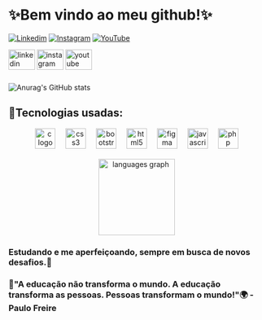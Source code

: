 
# ✨Bem vindo ao meu github!✨
[![Linkedim](https://img.shields.io/badge/LinkedIn-0077B5?style=for-the-badge&logo=linkedin&logoColor=white)](https://www.linkedin.com/in/gabriel-alves-dos-reis-83aa6634b/)
[![Instagram](https://img.shields.io/badge/Instagram-E4405F?style=for-the-badge&logo=instagram&logoColor=white)](https://www.instagram.com/gabriel.alvesdrs)
[![YouTube](https://img.shields.io/badge/YouTube-FF0000?style=for-the-badge&logo=youtube&logoColor=white)](https://www.youtube.com/channel/UC1Jz0ZeVshlZOn4yyr0HDcA)

<div align="left">
  <a href="https://www.linkedin.com/in/gabriel-alves-dos-reis-83aa6634b/"><img src="https://raw.githubusercontent.com/maurodesouza/profile-readme-generator/master/src/assets/icons/social/linkedin/default.svg" width="52" height="40" alt="linkedin logo"  /><a/>
  <a href="https://www.instagram.com/gabriel.alvesdrs"><img src="https://raw.githubusercontent.com/maurodesouza/profile-readme-generator/master/src/assets/icons/social/instagram/default.svg" width="52" height="40" alt="instagram logo"  /><a/>
  <a href="https://www.youtube.com/channel/UC1Jz0ZeVshlZOn4yyr0HDcA"><img src="https://raw.githubusercontent.com/maurodesouza/profile-readme-generator/master/src/assets/icons/social/youtube/default.svg" width="52" height="40" alt="youtube logo"  /><a/>
</div>

###

![Anurag's GitHub stats](https://github-readme-stats.vercel.app/api?username=pr-gabriel&show_icons=true&theme=tokyonight)

## 🤖Tecnologias usadas:

<div align="center">
  <img src="https://cdn.jsdelivr.net/gh/devicons/devicon/icons/c/c-original.svg" height="40" alt="c logo"  />
  <img width="12" />
  <img src="https://cdn.jsdelivr.net/gh/devicons/devicon/icons/css3/css3-original.svg" height="40" alt="css3 logo"  />
  <img width="12" />
  <img src="https://cdn.jsdelivr.net/gh/devicons/devicon/icons/bootstrap/bootstrap-original.svg" height="40" alt="bootstrap logo"  />
  <img width="12" />
  <img src="https://cdn.jsdelivr.net/gh/devicons/devicon/icons/html5/html5-original.svg" height="40" alt="html5 logo"  />
  <img width="12" />
  <img src="https://cdn.jsdelivr.net/gh/devicons/devicon/icons/figma/figma-original.svg" height="40" alt="figma logo"  />
  <img width="12" />
  <img src="https://cdn.jsdelivr.net/gh/devicons/devicon/icons/javascript/javascript-original.svg" height="40" alt="javascript logo"  />
  <img width="12" />
  <img src="https://cdn.jsdelivr.net/gh/devicons/devicon/icons/php/php-original.svg" height="40" alt="php logo"  />
</div><br/>

<div align="center">
  <img src="https://github-readme-stats.vercel.app/api/top-langs?username=pr-gabriel&locale=en&hide_title=false&layout=compact&card_width=320&langs_count=5&theme=dracula&hide_border=false&order=2"         
  height="150" alt="languages graph"/>
</div>

### Estudando e me aperfeiçoando, sempre em busca de novos desafios.🧠

### 🏫"A educação não transforma o mundo. A educação transforma as pessoas. Pessoas transformam o mundo!"🌍 - Paulo Freire
